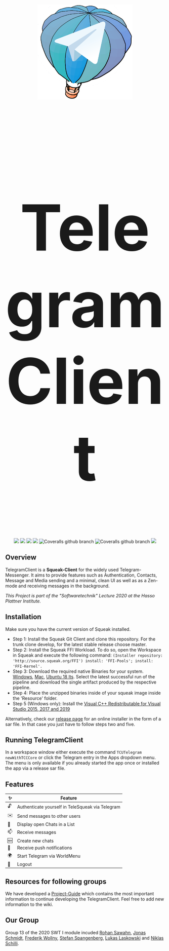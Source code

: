 <p align="center"><img width="300" height="300" src="assets/logo.png" alt="TeleSqueak"></p>

<h1 align="center" style=font-size:200px>TelegramClient</h1>

<p align="center">
    <a href="https://github.com/hpi-swa-teaching/TelegramClient/commits/" title="Last Commit"><img src="https://img.shields.io/github/last-commit/hpi-swa-teaching/TelegramClient?style=flat"></a>
    <a href="https://github.com/hpi-swa-teaching/TelegramClient/issues" title="Open Issues"><img src="https://img.shields.io/github/issues/hpi-swa-teaching/TelegramClient"></a>
        <a href="https://github.com/hpi-swa-teaching/TelegramClient/actions?query=workflow%3ACI" title="Build Status - Master"><img src="https://img.shields.io/github/workflow/status/hpi-swa-teaching/telegramclient/CI/master?color=dwa&label=master&logo=dwa&logoColor=daw"></a>
    <a href="https://github.com/hpi-swa-teaching/TelegramClient/actions?query=workflow%3ACI" title="Build Status - Develop"><img src="https://img.shields.io/github/workflow/status/hpi-swa-teaching/telegramclient/CI/master?color=dwa&label=develop&logo=dwa&logoColor=daw"></a>
    <img alt="Coveralls github branch" src="https://img.shields.io/coveralls/github/hpi-swa-teaching/TelegramClient/master?label=coverage%20-%20master">
    <img alt="Coveralls github branch" src="https://img.shields.io/coveralls/github/hpi-swa-teaching/TelegramClient/develop?label=coverage%20-%20develop">
    <a href="./LICENSE" title="License"><img src="https://img.shields.io/github/license/hpi-swa-teaching/TelegramClient"></a>
    
## Overview
TelegramClient is a **Squeak-Client** for the widely used Telegram-Messenger. It aims to provide features such as Authentication, Contacts, Message and Media sending and a minimal, clean UI as well as as a Zen-mode and receiving messages in the background.

*This Project is part of the "Softwaretechnik" Lecture 2020 at the Hasso Plattner Institute.*

## Installation
Make sure you have the current version of Squeak installed.
* Step 1: Install the Squeak Git Client and clone this repository. For the trunk clone develop, for the latest stable release choose master.
* Step 2: Install the Squeak FFI Workload. To do so, open the Workspace in Squeak and execute the following command:   `(Installer repository: 'http://source.squeak.org/FFI')
install: 'FFI-Pools';
install: 'FFI-Kernel'.`
* Step 3: Download the required native Binaries for your system. [Windows](https://github.com/hpi-swa-teaching/tdlib/actions?query=workflow%3A%22Windows+CI%22), [Mac](https://github.com/hpi-swa-teaching/tdlib/actions?query=workflow%3A%22Tdlib+Max+x64+Build%22), [Ubuntu 18 lts](https://github.com/hpi-swa-teaching/tdlib/actions?query=workflow%3A%22Tdlib+Ubuntu+Build%22). Select the latest successful run of the pipeline and download the single artifact produced by the respective pipeline.
* Step 4: Place the unzipped binaries inside of your squeak image inside the 'Resource' folder.
* Step 5 (Windows only): Install the [Visual C++ Redistributable for Visual Studio 2015, 2017 and 2019](https://aka.ms/vs/16/release/vc_redist.x64.exe)

Alternatively, check our [release page](https://github.com/hpi-swa-teaching/TelegramClient/releases) for an online installer in the form of a sar file. In that case you just have to follow steps two and five.
## Running TelegramClient
In a workspace window either execute the command `TCUTelegram newWithTCCCore` or click the Telegram entry in the Apps dropdown menu. The menu is only available if you already started the app once or installed the app via a release sar file.

## Features
<table>
  <thead>
    <tr>
      <th>✨</th>
      <th>Feature</th>
    </tr>
  </thead>
  <tbody>
    <tr>
      <td>🔓</td>
      <td>Authenticate yourself in TeleSqueak via Telegram</td>
    </tr>
    <tr>
      <td>✉️</td>
      <td>Send messages to other users</td>
    </tr>
    <tr>
      <td>💬</td>
      <td>Display open Chats in a List</td>
    </tr>
    <tr>
      <td>📫</td>
      <td>Receive messages</td>
    </tr>
    <tr>
      <td>🆕</td>
      <td>Create new chats</td>
    </tr>
    <tr>
      <td>🔔</td>
      <td>Receive push notifications</td>
    </tr>
<tr>
      <td>🌍</td>
      <td>Start Telegram via WorldMenu</td>
    </tr>
    <tr>
      <td>🚶</td>
      <td>Logout</td>
    </tr>
  </tbody>
</table>

## Resources for following groups
We have developed a [Project-Guide](https://github.com/hpi-swa-teaching/TelegramClient/wiki) which contains the most important information to continue developing the TelegramClient. Feel free to add new information to the wiki.

## Our Group
Group 13 of the 2020 SWT I module incuded [Rohan Sawahn](https://github.com/rohansaw), [Jonas Schmidt](https://github.com/schmidtjonas), [Frederik Wollny](https://github.com/Freddy200), [Stefan Spangenberg](https://github.com/sspangenberg), [Lukas Laskowski](https://github.com/lasklu) and [Niklas Schilli](https://github.com/Mrnikbobjeff).
